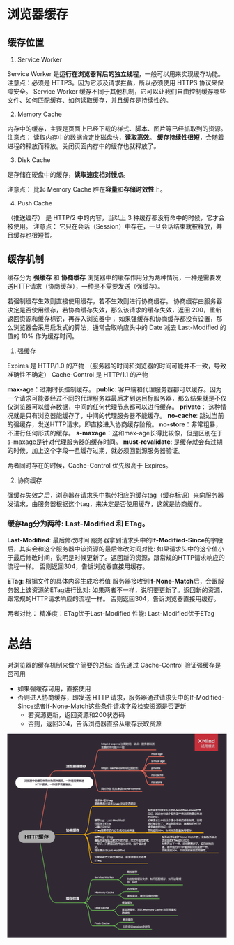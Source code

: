 # 浏览器缓存

## 缓存位置

1. Service Worker

Service Worker 是**运行在浏览器背后的独立线程**，一般可以用来实现缓存功能。
注意点：必须是 HTTPS。因为它涉及请求拦截，所以必须使用 HTTPS 协议来保障安全。
Service Worker 缓存不同于其他机制，它可以让我们自由控制缓存哪些文件、如何匹配缓存、如何读取缓存，并且缓存是持续性的。

2. Memory Cache

内存中的缓存，主要是页面上已经下载的样式、脚本、图片等已经抓取到的资源。
注意点：
读取内存中的数据肯定比磁盘快，**读取高效**。
**缓存持续性很短**，会随着进程的释放而释放。关闭页面内存中的缓存也就释放了。

3. Disk Cache

是存储在硬盘中的缓存，**读取速度相对慢点**。

注意点：
比起 Memory Cache 胜在**容量**和**存储时效性**上。

4. Push Cache

（推送缓存） 是 HTTP/2 中的内容，当以上 3 种缓存都没有命中的时候，它才会被使用。
注意点：
它只在会话（Session）中存在，一旦会话结束就被释放，并且缓存也很短暂。

## 缓存机制

缓存分为 **强缓存** 和 **协商缓存**
浏览器中的缓存作用分为两种情况，一种是需要发送HTTP请求（协商缓存），一种是不需要发送（强缓存）。

若强制缓存生效则直接使用缓存，若不生效则进行协商缓存。
协商缓存由服务器决定是否使用缓存，若协商缓存失效，那么该请求的缓存失效，返回 200，重新返回资源和缓存标识，再存入浏览器中；
如果强缓存和协商缓存都没有设置，那么浏览器会采用启发式的算法，通常会取响应头中的 Date 减去 Last-Modified 的值的 10% 作为缓存时间。

1. 强缓存

Expires 是 HTTP/1.0 的产物 （服务器的时间和浏览器的时间可能并不一致，导致准确性不确定）
Cache-Control 是 HTTP/1.1 的产物

**max-age**：过期时长控制缓存。
**public**: 客户端和代理服务器都可以缓存。因为一个请求可能要经过不同的代理服务器最后才到达目标服务器，那么结果就是不仅仅浏览器可以缓存数据，中间的任何代理节点都可以进行缓存。
**private**： 这种情况就是只有浏览器能缓存了，中间的代理服务器不能缓存。
**no-cache**: 跳过当前的强缓存，发送HTTP请求，即直接进入协商缓存阶段。
**no-store**：非常粗暴，不进行任何形式的缓存。
**s-maxage**：这和max-age长得比较像，但是区别在于s-maxage是针对代理服务器的缓存时间。
**must-revalidate**: 是缓存就会有过期的时候，加上这个字段一旦缓存过期，就必须回到源服务器验证。

两者同时存在的时候，Cache-Control 优先级高于 Expires。

2. 协商缓存

强缓存失效之后，浏览器在请求头中携带相应的缓存tag（缓存标识）来向服务器发请求，由服务器根据这个tag，来决定是否使用缓存，这就是协商缓存。

### 缓存tag分为两种: Last-Modified 和 ETag。

**Last-Modified**: 最后修改时间
服务器拿到请求头中的**If-Modified-Since**的字段后，其实会和这个服务器中该资源的最后修改时间对比:
如果请求头中的这个值小于最后修改时间，说明是时候更新了。返回新的资源，跟常规的HTTP请求响应的流程一样。
否则返回304，告诉浏览器直接用缓存。

**ETag**: 根据文件的具体内容生成哈希值
服务器接收到**If-None-Match**后，会跟服务器上该资源的ETag进行比对:
如果两者不一样，说明要更新了。返回新的资源，跟常规的HTTP请求响应的流程一样。
否则返回304，告诉浏览器直接用缓存。

两者对比：
精准度：ETag优于Last-Modified
性能: Last-Modified优于ETag

# 总结

对浏览器的缓存机制来做个简要的总结:
首先通过 Cache-Control 验证强缓存是否可用
 + 如果强缓存可用，直接使用
 + 否则进入协商缓存，即发送 HTTP 请求，服务器通过请求头中的If-Modified-Since或者If-None-Match这些条件请求字段检查资源是否更新
   + 若资源更新，返回资源和200状态码
   + 否则，返回304，告诉浏览器直接从缓存获取资源

![不想看文字，直接上图](./img/HTTP缓存.png)
